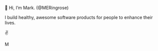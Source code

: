 👋 Hi, I’m Mark. (@MERingrose)

I build healthy, awesome software products for people to enhance their lives.

✌️

M
